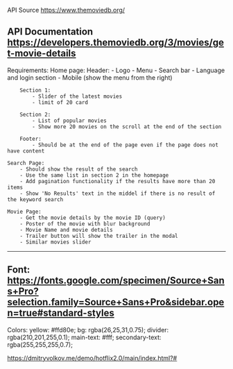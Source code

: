 API Source
https://www.themoviedb.org/

API Documentation
https://developers.themoviedb.org/3/movies/get-movie-details
----------------------------------------------------------------------
Requirements:
    Home page:
        Header:
            - Logo
            - Menu
            - Search bar
            - Language and login section
            - Mobile (show the menu from the right)

        Section 1:
            - Slider of the latest movies
            - limit of 20 card

        Section 2:
            - List of popular movies
            - Show more 20 movies on the scroll at the end of the section

        Footer:
            - Should be at the end of the page even if the page does not have content

    Search Page:
        - Should show the result of the search
        - Use the same list in section 2 in the homepage
        - Add pagination functionality if the results have more than 20 items
        - Show 'No Results' text in the middel if there is no result of the keyword search

    Movie Page:
        - Get the movie details by the movie ID (query)
        - Poster of the movie with blur background
        - Movie Name and movie details
        - Trailer button will show the trailer in the modal
        - Similar movies slider
----------------------------------------------------------------------
Font:
https://fonts.google.com/specimen/Source+Sans+Pro?selection.family=Source+Sans+Pro&sidebar.open=true#standard-styles
----------------------------------------------------------------------
Colors:
yellow: #ffd80e;
bg: rgba(26,25,31,0.75);
divider: rgba(210,201,255,0.1);
main-text: #fff;
secondary-text: rgba(255,255,255,0.7);

https://dmitryvolkov.me/demo/hotflix2.0/main/index.html?#